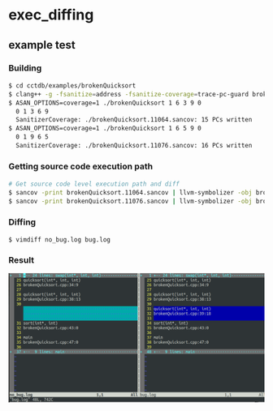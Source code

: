 # exec_diffing

## example test

### Building
```bash
$ cd cctdb/examples/brokenQuicksort
$ clang++ -g -fsanitize=address -fsanitize-coverage=trace-pc-guard brokenQuicksort.cpp -o brokenQuicksort
$ ASAN_OPTIONS=coverage=1 ./brokenQuicksort 1 6 3 9 0
  0 1 3 6 9 
  SanitizerCoverage: ./brokenQuicksort.11064.sancov: 15 PCs written
$ ASAN_OPTIONS=coverage=1 ./brokenQuicksort 1 6 5 9 0
  0 1 9 6 5 
  SanitizerCoverage: ./brokenQuicksort.11076.sancov: 16 PCs written
```

### Getting source code execution path
```bash
# Get source code level execution path and diff
$ sancov -print brokenQuicksort.11064.sancov | llvm-symbolizer -obj brokenQuicksort > no_bug.log
$ sancov -print brokenQuicksort.11076.sancov | llvm-symbolizer -obj brokenQuicksort > bug.log
```

### Diffing
```
$ vimdiff no_bug.log bug.log
```

### Result
![result](https://github.com/SuhwanSong/exec_diffing/blob/master/screenshot.png)
